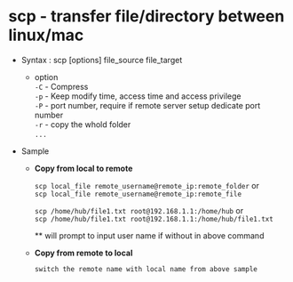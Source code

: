# scp - transfer file/directory between linux/mac
* Syntax : scp [options] file_source file_target  
  * option  
  `-C` - Compress  
  `-p` - Keep modify time, access time and access privilege  
  `-P` - port number, require if remote server setup dedicate port number  
  `-r` - copy the whold folder  
  `...`
  
* Sample </br>
  * **Copy from local to remote**  
  
    `scp local_file remote_username@remote_ip:remote_folder` or  
    `scp local_file remote_username@remote_ip:remote_file`  
    
    `scp /home/hub/file1.txt root@192.168.1.1:/home/hub` or  
    `scp /home/hub/file1.txt root@192.168.1.1:/home/hub/file1.txt` 
    
    \** will prompt to input user name if without in above command
    
  * **Copy from remote to local**  
  
    `switch the remote name with local name from above sample`
